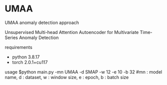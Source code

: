 # UMAA
UMAA anomaly detection approach

Unsupervised Multi-head Attention Autoencoder for Multivariate Time-Series Anomaly Detection

requirements
- python 3.8.17
- torch 2.0.1+cu117

usage
 $python main.py -mn UMAA -d SMAP -w 12 -e 10 -b 32 
 #mn : model name, d : dataset, w : window size, e : epoch, b : batch size
